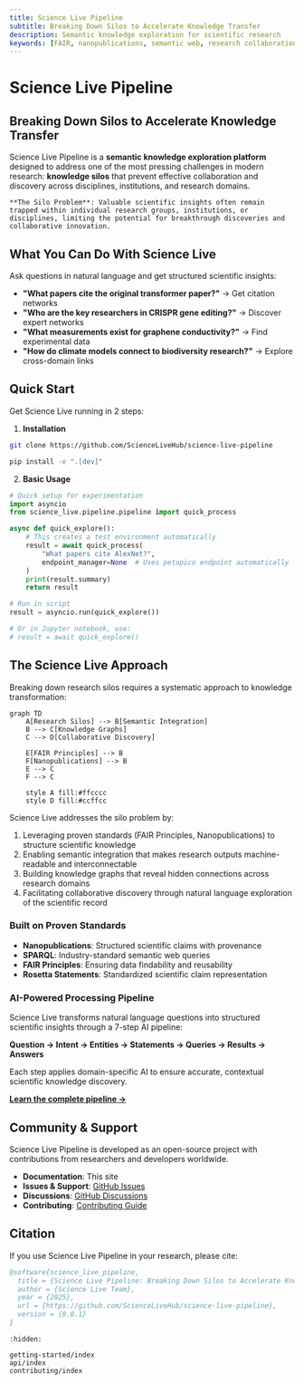 ```yaml
---
title: Science Live Pipeline
subtitle: Breaking Down Silos to Accelerate Knowledge Transfer
description: Semantic knowledge exploration for scientific research
keywords: [FAIR, nanopublications, semantic web, research collaboration]
---
```


# Science Live Pipeline

## Breaking Down Silos to Accelerate Knowledge Transfer

Science Live Pipeline is a **semantic knowledge exploration platform** designed to address one of the most pressing challenges in modern research: **knowledge silos** that prevent effective collaboration and discovery across disciplines, institutions, and research domains.

```{note}
**The Silo Problem**: Valuable scientific insights often remain trapped within individual research groups, institutions, or disciplines, limiting the potential for breakthrough discoveries and collaborative innovation.
```

## What You Can Do With Science Live

Ask questions in natural language and get structured scientific insights:

- **"What papers cite the original transformer paper?"** → Get citation networks
- **"Who are the key researchers in CRISPR gene editing?"** → Discover expert networks  
- **"What measurements exist for graphene conductivity?"** → Find experimental data
- **"How do climate models connect to biodiversity research?"** → Explore cross-domain links

## Quick Start

Get Science Live running in 2 steps:

1. **Installation**

```bash
git clone https://github.com/ScienceLiveHub/science-live-pipeline

pip install -e ".[dev]"

```

2. **Basic Usage**

```python
# Quick setup for experimentation
import asyncio
from science_live.pipeline.pipeline import quick_process

async def quick_explore():
    # This creates a test environment automatically
    result = await quick_process(
        "What papers cite AlexNet?",
        endpoint_manager=None  # Uses petapico endpoint automatically
    )
    print(result.summary)
    return result

# Run in script
result = asyncio.run(quick_explore())

# Or in Jupyter notebook, use:
# result = await quick_explore()
```

## The Science Live Approach

Breaking down research silos requires a systematic approach to knowledge transformation:

```{mermaid}
graph TD
    A[Research Silos] --> B[Semantic Integration]
    B --> C[Knowledge Graphs]
    C --> D[Collaborative Discovery]

    E[FAIR Principles] --> B
    F[Nanopublications] --> B
    E --> C
    F --> C

    style A fill:#ffcccc
    style D fill:#ccffcc
```

Science Live addresses the silo problem by:

1. Leveraging proven standards (FAIR Principles, Nanopublications) to structure scientific knowledge
2. Enabling semantic integration that makes research outputs machine-readable and interconnectable
3. Building knowledge graphs that reveal hidden connections across research domains
4. Facilitating collaborative discovery through natural language exploration of the scientific record

### Built on Proven Standards

- **Nanopublications**: Structured scientific claims with provenance
- **SPARQL**: Industry-standard semantic web queries
- **FAIR Principles**: Ensuring data findability and reusability
- **Rosetta Statements**: Standardized scientific claim representation

### AI-Powered Processing Pipeline

Science Live transforms natural language questions into structured scientific insights through a 7-step AI pipeline:

**Question → Intent → Entities → Statements → Queries → Results → Answers**

Each step applies domain-specific AI to ensure accurate, contextual scientific knowledge discovery.

[**Learn the complete pipeline →**](getting-started/quickstart.md#understanding-the-pipeline)

## Community & Support

Science Live Pipeline is developed as an open-source project with contributions from researchers and developers worldwide.

- **Documentation**: This site
- **Issues & Support**: [GitHub Issues](https://github.com/ScienceLiveHub/science-live-pipeline/issues)
- **Discussions**: [GitHub Discussions](https://github.com/ScienceLiveHub/science-live-pipeline/discussions)
- **Contributing**: [Contributing Guide](contributing/index.md)

## Citation

If you use Science Live Pipeline in your research, please cite:

```bibtex
@software{science_live_pipeline,
  title = {Science Live Pipeline: Breaking Down Silos to Accelerate Knowledge Transfer},
  author = {Science Live Team},
  year = {2025},
  url = {https://github.com/ScienceLiveHub/science-live-pipeline},
  version = {0.0.1}
}
```

```{toctree}
:hidden:

getting-started/index
api/index
contributing/index
